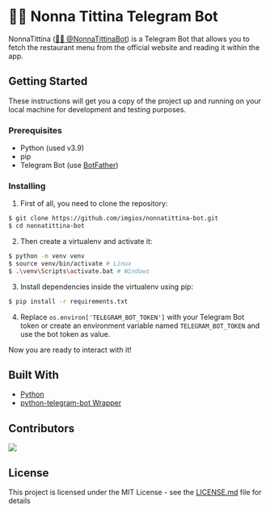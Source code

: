 # 👵🏼 Nonna Tittina Telegram Bot

NonnaTittina ([👵🏼 @NonnaTittinaBot](https://t.me/nonnatittinabot)) is a Telegram Bot that allows you to fetch the restaurant menu from the official website and reading it within the app.

## Getting Started

These instructions will get you a copy of the project up and running on your local machine for development and testing purposes.

### Prerequisites

- Python (used v3.9)
- pip
- Telegram Bot (use [BotFather](https://t.me/botfather))

### Installing

1. First of all, you need to clone the repository:

```bash
$ git clone https://github.com/imgios/nonnatittina-bot.git
$ cd nonnatittina-bot
```

2. Then create a virtualenv and activate it:

```bash
$ python -m venv venv
$ source venv/bin/activate # Linux
$ .\venv\Scripts\activate.bat # Windows
```

3. Install dependencies inside the virtualenv using pip:

```bash
$ pip install -r requirements.txt
```

4. Replace `os.environ['TELEGRAM_BOT_TOKEN']` with your Telegram Bot token or create an environment variable named `TELEGRAM_BOT_TOKEN` and use the bot token as value.

Now you are ready to interact with it!

## Built With

* [Python](https://www.python.org/)
* [python-telegram-bot Wrapper](https://github.com/python-telegram-bot/python-telegram-bot)

## Contributors

<a href="https://github.com/imgios/imgios/graphs/contributors">
  <img src="https://contrib.rocks/image?repo=imgios/nonnatittina-bot" />
</a>

## License

This project is licensed under the MIT License - see the [LICENSE.md](LICENSE.md) file for details
